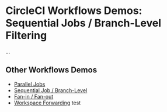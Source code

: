 # CircleCI Workflows Demos: Sequential Jobs / Branch-Level Filtering

...

## Other Workflows Demos

* [Parallel Jobs](https://github.com/CircleCI-Public/circleci-demo-workflows/tree/parallel-jobs)
* [Sequential Job / Branch-Level](https://github.com/CircleCI-Public/circleci-demo-workflows/tree/sequential-branch-filter)
* [Fan-in / Fan-out](https://github.com/CircleCI-Public/circleci-demo-workflows/tree/fan-in-fan-out)
* [Workspace Forwarding](https://github.com/CircleCI-Public/circleci-demo-workflows/tree/workspace-forwarding)
test